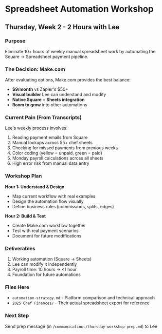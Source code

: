 # Spreadsheet Automation Workshop

## Thursday, Week 2 - 2 Hours with Lee

### Purpose
Eliminate 10+ hours of weekly manual spreadsheet work by automating the Square → Spreadsheet payment pipeline.

### The Decision: Make.com
After evaluating options, Make.com provides the best balance:
- **$9/month** vs Zapier's $50+
- **Visual builder** Lee can understand and modify
- **Native Square + Sheets integration**
- **Room to grow** into other automations

### Current Pain (From Transcripts)
Lee's weekly process involves:
1. Reading payment emails from Square
2. Manual lookups across 55+ chef sheets
3. Checking for missed payments from previous weeks
4. Color coding (yellow = unpaid, green = paid)
5. Monday payroll calculations across all sheets
6. High error risk from manual data entry

### Workshop Plan

**Hour 1: Understand & Design**
- Map current workflow with real examples
- Design the automation flow visually
- Define business rules (commissions, splits, edges)

**Hour 2: Build & Test**
- Create Make.com workflow together
- Test with real payment scenarios
- Document for future modifications

### Deliverables
1. Working automation (Square → Sheets)
2. Lee can modify it independently
3. Payroll time: 10 hours → <1 hour
4. Foundation for future automations

### Files Here
- `automation-strategy.md` - Platform comparison and technical approach
- `2025 Chef Finances/` - Their actual spreadsheet export for reference

### Next Step
Send prep message (in `/communications/thursday-workshop-prep.md`) to Lee